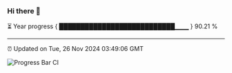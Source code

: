 ### Hi there 👋

⏳ Year progress { ███████████████████████████▁▁▁ } 90.21 %

---

⏰ Updated on Tue, 26 Nov 2024 03:49:06 GMT

![Progress Bar CI](https://github.com/IshwaranRudhara/GIT-ACTION/workflows/Progress%20Bar%20CI/badge.svg)
